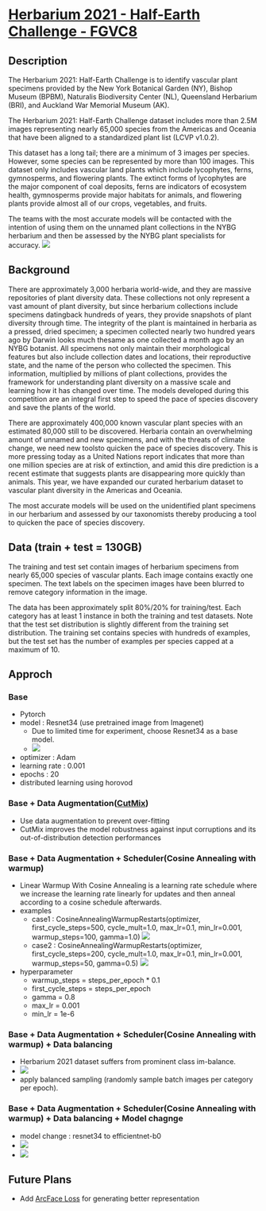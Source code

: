 # [Herbarium 2021 - Half-Earth Challenge - FGVC8 ](https://www.kaggle.com/c/herbarium-2021-fgvc8)

## Description
The Herbarium 2021: Half-Earth Challenge is to identify vascular plant specimens provided by the New York Botanical Garden (NY), Bishop Museum (BPBM), Naturalis Biodiversity Center (NL), Queensland Herbarium (BRI), and Auckland War Memorial Museum (AK).

The Herbarium 2021: Half-Earth Challenge dataset includes more than 2.5M images representing nearly 65,000 species from the Americas and Oceania that have been aligned to a standardized plant list (LCVP v1.0.2).

This dataset has a long tail; there are a minimum of 3 images per species. However, some species can be represented by more than 100 images. This dataset only includes vascular land plants which include lycophytes, ferns, gymnosperms, and flowering plants. The extinct forms of lycophytes are the major component of coal deposits, ferns are indicators of ecosystem health, gymnosperms provide major habitats for animals, and flowering plants provide almost all of our crops, vegetables, and fruits.

The teams with the most accurate models will be contacted with the intention of using them on the unnamed plant collections in the NYBG herbarium and then be assessed by the NYBG plant specialists for accuracy.
![](https://i.postimg.cc/htpxH99f/Herbarium2021.png)

## Background

There are approximately 3,000 herbaria world-wide, and they are massive repositories of plant diversity data. These collections not only represent a vast amount of plant diversity, but since herbarium collections include specimens datingback hundreds of years, they provide snapshots of plant diversity through time. The integrity of the plant is maintained in herbaria as a pressed, dried specimen; a specimen collected nearly two hundred years ago by Darwin looks much thesame as one collected a month ago by an NYBG botanist. All specimens not only maintain their morphological features but also include collection dates and locations, their reproductive state, and the name of the person who collected the specimen. This information, multiplied by millions of plant collections, provides the framework for understanding plant diversity on a massive scale and learning how it has changed over time. The models developed during this competition are an integral first step to speed the pace of species discovery and save the plants of the world.

There are approximately 400,000 known vascular plant species with an estimated 80,000 still to be discovered. Herbaria contain an overwhelming amount of unnamed and new specimens, and with the threats of climate change, we need new toolsto quicken the pace of species discovery. This is more pressing today as a United Nations report indicates that more than one million species are at risk of extinction, and amid this dire prediction is a recent estimate that suggests plants are disappearing more quickly than animals. This year, we have expanded our curated herbarium dataset to vascular plant diversity in the Americas and Oceania.

The most accurate models will be used on the unidentified plant specimens in our herbarium and assessed by our taxonomists thereby producing a tool to quicken the pace of species discovery.

## Data (train + test = 130GB)

The training and test set contain images of herbarium specimens from nearly 65,000 species of vascular plants. Each image contains exactly one specimen. The text labels on the specimen images have been blurred to remove category information in the image.

The data has been approximately split 80%/20% for training/test. Each category has at least 1 instance in both the training and test datasets. Note that the test set distribution is slightly different from the training set distribution. The training set contains species with hundreds of examples, but the test set has the number of examples per species capped at a maximum of 10.

## Approch

###   Base
  - Pytorch
  - model : Resnet34 (use pretrained image from Imagenet)
    -  Due to limited time for experiment, choose Resnet34 as a base model. 
    -  ![](https://img1.daumcdn.net/thumb/R1280x0/?scode=mtistory2&fname=https%3A%2F%2Fblog.kakaocdn.net%2Fdn%2FboNAF7%2FbtqJZnRZi51%2F93XxZMGRtuj1OhSneyuI20%2Fimg.png)
  - optimizer : Adam
  - learning rate : 0.001
  - epochs : 20
  - distributed learning using horovod

###   Base + Data Augmentation([CutMix](https://arxiv.org/abs/1905.04899))
  - Use data augmentation to prevent over-fitting
  - CutMix improves the model robustness against input corruptions and its out-of-distribution detection performances

###   Base + Data Augmentation + Scheduler(Cosine Annealing with warmup)
  - Linear Warmup With Cosine Annealing is a learning rate schedule where we increase the learning rate linearly for updates and then anneal according to a cosine schedule afterwards.
  - examples
     - case1 : CosineAnnealingWarmupRestarts(optimizer, first_cycle_steps=500, cycle_mult=1.0, max_lr=0.1, min_lr=0.001, warmup_steps=100, gamma=1.0)
     ![](https://github.com/katsura-jp/pytorch-cosine-annealing-with-warmup/blob/master/src/plot001.png?raw=true)
     - case2 : CosineAnnealingWarmupRestarts(optimizer, first_cycle_steps=200, cycle_mult=1.0, max_lr=0.1, min_lr=0.001, warmup_steps=50, gamma=0.5)
     ![](https://github.com/katsura-jp/pytorch-cosine-annealing-with-warmup/blob/master/src/plot002.png?raw=true)
  - hyperparameter
     - warmup_steps = steps_per_epoch * 0.1
     - first_cycle_steps = steps_per_epoch
     - gamma = 0.8
     - max_lr = 0.001
     - min_lr = 1e-6

###   Base + Data Augmentation + Scheduler(Cosine Annealing with warmup) + Data balancing
  - Herbarium 2021 dataset suffers from prominent class im-balance.
  - ![](https://www.kaggleusercontent.com/kf/56556674/eyJhbGciOiJkaXIiLCJlbmMiOiJBMTI4Q0JDLUhTMjU2In0..9oCPYrfWpKAb0FvOySO9jA.OUC5FfKoKthU7ge-W9NBQyUJnmiV8fzaFClZBnHZ1SAqDxc4foyTdZRRQDYCEQUNotI_CqPgApXNpgv-Vf9hIXecZw0i_ZobQfNVQ-oaDDkgzxmuwopY_dTLq7xw5om8VMHqUVLAj8useuvoP4EmBd6Y4eXnlYEA8HGKbV2safiIXuXseCSZI1TsDmXS6Eupqyl7yX3o1j8KkeeSXf5S6Wve-GMgilrLzYWRvfUzmlFGcXfXVKmvFi-3nj11mCB_nAa6XSpSdhqHQn7_Fjcv4RmeTnKxyHBTyW2mfEgBc3EuVaFbtSFr4hnprxeDg4Ih4VRkes9yZuQJKfxWOa93GwOcNbHmONAYtmelMGkv9ldY7UKOnDt3x4qCp40RK23crnLWNKHD6vnH0VbRiE5V8C0jpHaLUo1zJ1T9ao9r1kSE6ePVcFst7TOuLUZ4nwtEgpJD33anSC3C9DiJgAg2mgd4HidwB-S4SkABN0o28oQV3Unxn3sosmv8vc1JLI52KH3wl0ZkKrLPqw5PC_ZpL0H3bUawXMyOkILdth9ixQyfsv7vCJdnXilt36Hlnji9EZEN7mquPw2T83Ky9EGCdvAqQvDTpLEaZ7aheTQeB_v883eAwi4NkmpJBDPMAdSyy4nqY4vUwOtokpHCZXPLjzNlwwfg_KG_sk8szOMcVC4.HYpyBq6rNn8x7LFDBNCwwA/__results___files/__results___5_1.png)
  - apply balanced sampling (randomly sample batch images per category per epoch).

###   Base + Data Augmentation + Scheduler(Cosine Annealing with warmup) + Data balancing + Model chagnge
  - model change : resnet34 to efficientnet-b0 
  - ![](https://1.bp.blogspot.com/-DjZT_TLYZok/XO3BYqpxCJI/AAAAAAAAEKM/BvV53klXaTUuQHCkOXZZGywRMdU9v9T_wCLcBGAs/s1600/image2.png)
  - ![](https://1.bp.blogspot.com/-oNSfIOzO8ko/XO3BtHnUx0I/AAAAAAAAEKk/rJ2tHovGkzsyZnCbwVad-Q3ZBnwQmCFsgCEwYBhgL/s640/image3.png)

## Future Plans
  - Add [ArcFace Loss](https://arxiv.org/abs/1801.07698) for generating better representation  
